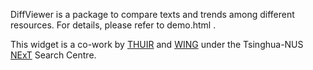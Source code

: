 <p>DiffViewer is a package to compare texts and trends among different resources. For details, please refer to demo.html .</p>
<p>This widget is a co-work by <a href="http://www.thuir.org/" target="_blank">THUIR</a> and <a href="http://wing.comp.nus.edu.sg/" target="_blank">WING</a> under the Tsinghua-NUS <a href="http://next.comp.nus.edu.sg/" target="_blank">NExT</a> Search Centre.
